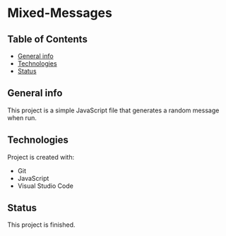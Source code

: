 # Mixed-Messages

## Table of Contents
* [General info](#general-info)
* [Technologies](#technologies)
* [Status](#status)

## General info
This project is a simple JavaScript file that generates a random message when run.
	
## Technologies
Project is created with:
* Git
* JavaScript
* Visual Studio Code

	
## Status 
This project is finished.
